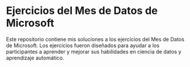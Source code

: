 # Ejercicios del Mes de Datos de Microsoft

Este repositorio contiene mis soluciones a los ejercicios del Mes de Datos de Microsoft. 
Los ejercicios fueron diseñados para ayudar a los participantes a aprender y mejorar sus habilidades en ciencia de datos y aprendizaje automático.